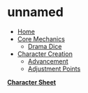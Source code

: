 <!-- system/_sidebar.md -->

# unnamed

- [Home](README.md)
- [Core Mechanics](HBCore.md)
  - [Drama Dice](DramaDice.md)
- [Character Creation](CCSummary.md)
  - [Advancement](Advancement.md)
  - [Adjustment Points](AdjustmentPoints.md)

**[Character Sheet](https://s-20.github.io/unnamed/Playtest1/PlaytestCharacterSheet.md)**